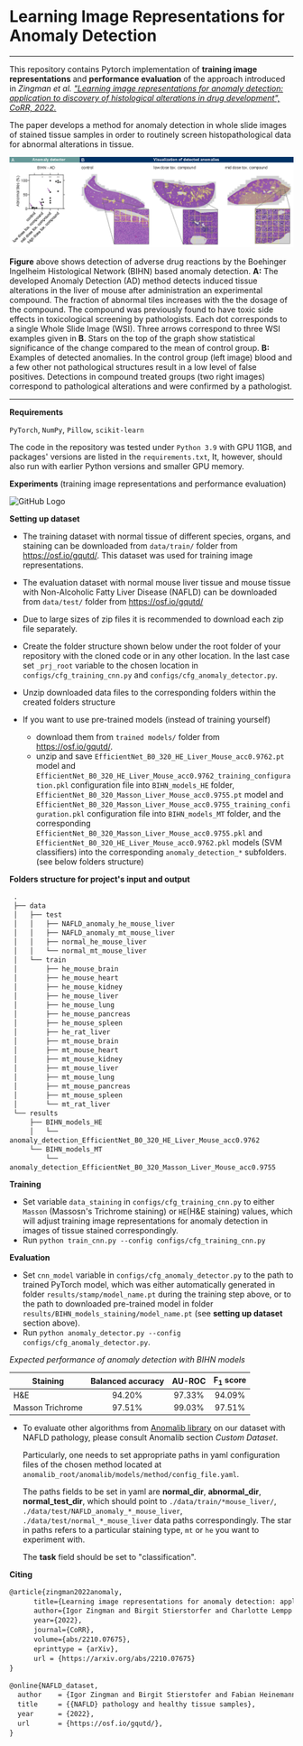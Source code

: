 # Learning Image Representations for Anomaly Detection

-------

This repository contains Pytorch implementation of **training image representations** and **performance evaluation** of the approach introduced in
*Zingman et al. ["Learning image representations for anomaly detection: application to discovery of
histological alterations in drug development", CoRR, 2022.](https://arxiv.org/abs/2210.07675)*

The paper develops a method for anomaly detection in whole slide images of stained tissue samples in order to routinely screen histopathological data for abnormal alterations in tissue. 

![GitHub Logo](docs/tox_pattern.png)

**Figure** above shows detection of adverse drug reactions by the Boehinger Ingelheim Histological Network (BIHN) based anomaly detection. **A:** The developed Anomaly Detection (AD) method detects induced tissue alterations in
the liver of mouse after administration an experimental compound. The fraction of abnormal tiles increases with the the dosage of the compound. The
compound was previously found to have toxic side effects in toxicological screening by pathologists. Each dot corresponds to a single Whole Slide Image (WSI). Three arrows
correspond to three WSI examples given in **B**. Stars on the top of the graph show statistical significance of the change compared to the mean of control
group. **B:** Examples of detected anomalies. In the control group (left image) blood and a few other not pathological structures result in a low level of false
positives. Detections in compound treated groups (two right images) correspond to pathological alterations and were confirmed by a pathologist.

------
**Requirements**

```PyTorch```, ```NumPy```, ```Pillow```, ```scikit-learn```

The code in the repository was tested under ```Python 3.9``` with GPU 11GB, and packages' versions are listed in the ```requirements.txt```,
It, however, should also run with earlier Python versions and smaller GPU memory.

**Experiments** (training image representations and performance evaluation)

![GitHub Logo](docs/Scheme_extended.png)

**Setting up dataset**

* The training dataset with normal tissue of different species, organs, and staining can be downloaded from ```data/train/``` folder from https://osf.io/gqutd/.
This dataset was used for training image representations.

* The evaluation dataset with normal mouse liver tissue and mouse tissue with Non-Alcoholic Fatty Liver Disease (NAFLD) can
be downloaded from ```data/test/``` folder from https://osf.io/gqutd/

* Due to large sizes of zip files it is recommended to download each zip file separately.

* Create the folder structure shown below under the root folder of your repository with the cloned code or in any other location. 
In the last case set ```_prj_root``` variable to the chosen location in ```configs/cfg_training_cnn.py``` and  ```configs/cfg_anomaly_detector.py```.

* Unzip downloaded data files to the corresponding folders within the created folders structure

* If you want to use pre-trained models (instead of training yourself)
  * download them from ```trained models/``` folder from https://osf.io/gqutd/.
  * unzip and save ```EfficientNet_B0_320_HE_Liver_Mouse_acc0.9762.pt``` model and ```EfficientNet_B0_320_HE_Liver_Mouse_acc0.9762_training_configuration.pkl``` configuration file into ```BIHN_models_HE``` folder, 
  ```EfficientNet_B0_320_Masson_Liver_Mouse_acc0.9755.pt``` model and ```EfficientNet_B0_320_Masson_Liver_Mouse_acc0.9755_training_configuration.pkl``` configuration file into ```BIHN_models_MT``` folder,
  and the corresponding ```EfficientNet_B0_320_Masson_Liver_Mouse_acc0.9755.pkl``` and ```EfficientNet_B0_320_HE_Liver_Mouse_acc0.9762.pkl``` models (SVM classifiers) into the corresponding ```anomaly_detection_*``` subfolders.
    (see below folders structure)

**Folders structure for project's input and output**  
```
 .
 ├── data
 │   ├── test
 │   │   ├── NAFLD_anomaly_he_mouse_liver
 │   │   ├── NAFLD_anomaly_mt_mouse_liver
 │   │   ├── normal_he_mouse_liver
 │   │   └── normal_mt_mouse_liver
 │   └── train
 │       ├── he_mouse_brain
 │       ├── he_mouse_heart
 │       ├── he_mouse_kidney
 │       ├── he_mouse_liver
 │       ├── he_mouse_lung
 │       ├── he_mouse_pancreas
 │       ├── he_mouse_spleen
 │       ├── he_rat_liver
 │       ├── mt_mouse_brain 
 │       ├── mt_mouse_heart
 │       ├── mt_mouse_kidney
 │       ├── mt_mouse_liver
 │       ├── mt_mouse_lung
 │       ├── mt_mouse_pancreas
 │       ├── mt_mouse_spleen
 │       └── mt_rat_liver
 └── results
     ├── BIHN_models_HE
     │   └── anomaly_detection_EfficientNet_B0_320_HE_Liver_Mouse_acc0.9762
     └── BIHN_models_MT
         └── anomaly_detection_EfficientNet_B0_320_Masson_Liver_Mouse_acc0.9755

```

**Training**

* Set variable ```data_staining``` in ```configs/cfg_training_cnn.py``` to either ```Masson``` (Massosn's Trichrome staining) or ```HE```(H&E staining) values, which will
adjust training image representations for anomaly detection in images of tissue stained correspondingly. 
* Run ```python train_cnn.py --config configs/cfg_training_cnn.py```
 
**Evaluation**

* Set ```cnn_model``` variable in ```configs/cfg_anomaly_detector.py``` to the path to trained PyTorch model, which was 
either automatically generated in folder ```results/stamp/model_name.pt``` during the training step above, or to the path to downloaded pre-trained model in 
folder ```results/BIHN_models_staining/model_name.pt```  (see **setting up dataset** section above). 
* Run ```python anomaly_detector.py --config configs/cfg_anomaly_detector.py```. 

*Expected performance of anomaly detection with BIHN models*

| Staining         |  Balanced accuracy  |  AU-ROC  |  F<sub>1</sub> score  |
|------------------|:-------------------:|:--------:|:---------------------:|
| H&E              |       94.20%        |  97.33%  |        94.09%         |
| Masson Trichrome |       97.51%        |  99.03%  |        97.51%         |

* To evaluate other algorithms from [Anomalib library](https://github.com/openvinotoolkit/anomalib) on our dataset with NAFLD pathology,
please consult Anomalib section *Custom Dataset*.

  Particularly, one needs to set appropriate paths in yaml configuration files of the chosen method located at ```anomalib_root/anomalib/models/method/config_file.yaml```.

  The paths fields to be set in yaml are **normal_dir**, **abnormal_dir**, **normal_test_dir**, which should point to ```./data/train/*mouse_liver/```, ```./data/test/NAFLD_anomaly_*_mouse_liver```,  ```./data/test/normal_*_mouse_liver``` data paths correspondingly.
The star in paths refers to a particular staining type, ```mt``` or ```he``` you want to experiment with. 

  The **task** field should be set to "classification".

**Citing**
```markdown
@article{zingman2022anomaly,
      title={Learning image representations for anomaly detection: application to discovery of histological alterations in drug development},
      author={Igor Zingman and Birgit Stierstorfer and Charlotte Lempp and Fabian Heinemann},
      year={2022},
      journal={CoRR},
      volume={abs/2210.07675},    
      eprinttype = {arXiv},
      url = {https://arxiv.org/abs/2210.07675}
}
```
```markdown
@online{NAFLD_dataset,
  author    = {Igor Zingman and Birgit Stierstofer and Fabian Heinemann},
  title     = {{NAFLD} pathology and healthy tissue samples},  
  year      = {2022},
  url       = {https://osf.io/gqutd/},   
}
```










